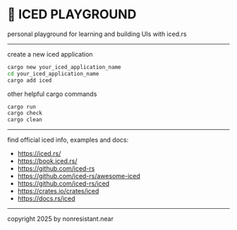  # 🧊 ICED PLAYGROUND
personal playground for learning and building UIs with iced.rs


---

create a new iced application

```sh
cargo new your_iced_application_name
cd your_iced_application_name
cargo add iced
```

other helpful cargo commands
```sh
cargo run
cargo check
cargo clean
```

---


find official iced info, examples and docs:
- https://iced.rs/
- https://book.iced.rs/
- https://github.com/iced-rs
- https://github.com/iced-rs/awesome-iced
- https://github.com/iced-rs/iced
- https://crates.io/crates/iced
- https://docs.rs/iced



---

copyright 2025 by nonresistant.near

